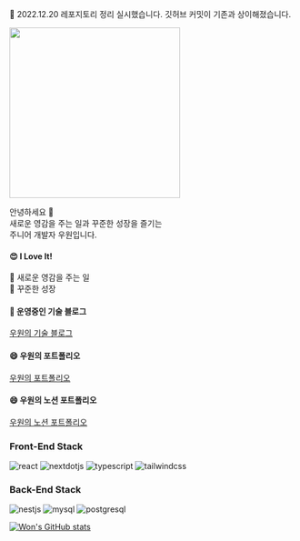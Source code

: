 <p>🧐 2022.12.20 레포지토리 정리 실시했습니다. 깃허브 커밋이 기존과 상이해졌습니다.</p>
<img alt="" src="https://user-images.githubusercontent.com/60413257/204310989-4871ab0f-b2e9-48ee-a18a-982b3a722820.gif" style="width:300px;"></img>
<p>안녕하세요 👋<br/>
새로운 영감을 주는 일과 꾸준한 성장을 즐기는<br/>
주니어 개발자 우원입니다.
</p>
<h4>
😍 I Love It!
</h4>
<p>
🙌 새로운 영감을 주는 일
<br/>
🙌 꾸준한 성장
</p>
<h4>🧐 운영중인 기술 블로그</h4>
<a href="https://thewoowon.com/" target="_blank">우원의 기술 블로그</a>
<h4>😄 우원의 포트폴리오</h4>
<a href="https://my.surfit.io/w/80781724" target="_blank">우원의 포트폴리오</a>
<h4>😄 우원의 노션 포트폴리오</h4>
<a href="https://woowon.oopy.io/" target="_blank">우원의 노션 포트폴리오</a>
<h3>Front-End Stack</h3>
<p>
  <img alt="react" src ="https://img.shields.io/badge/react-61DAFB.svg?&style=for-the-badge&logo=react&logoColor=white"/>
  <img alt="nextdotjs" src ="https://img.shields.io/badge/nextdotjs-000000.svg?&style=for-the-badge&logo=nextdotjs&logoColor=white"/>
  <img alt="typescript" src ="https://img.shields.io/badge/typescript-3178C6.svg?&style=for-the-badge&logo=typescript&logoColor=white"/>
  <img alt="tailwindcss" src ="https://img.shields.io/badge/tailwindcss-06B6D4.svg?&style=for-the-badge&logo=tailwindcss&logoColor=white"/>
</p>
<h3>Back-End Stack</h3>
<p>
<img alt="nestjs" src ="https://img.shields.io/badge/nestjs-E0234E.svg?&style=for-the-badge&logo=nestjs&logoColor=white"/>
<img alt="mysql" src ="https://img.shields.io/badge/mysql-4479A1.svg?&style=for-the-badge&logo=mysql&logoColor=white"/>
<img alt="postgresql" src ="https://img.shields.io/badge/postgresql-4169E1.svg?&style=for-the-badge&logo=postgresql&logoColor=white"/>
</p>

[![Won's GitHub stats](https://github-readme-stats.vercel.app/api?username=thewoowon)](https://github.com/anuraghazra/github-readme-stats)
